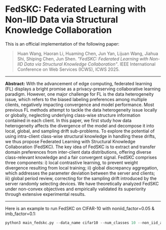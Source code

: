 # FedSKC: Federated Learning with Non-IID Data via Structural Knowledge Collaboration

This is an official implementation of the following paper:
> Huan Wang, Haoran Li, Huaming Chen, Jun Yan, Lijuan Wang, Jiahua Shi, Shiping Chen, Jun Shen. *"FedSKC: Federated Learning with Non-IID Data via Structural Knowledge Collaboration"*. IEEE International Conference on Web Services (ICWS), ICWS 2025.
---

**Abstract:** With the advancement of edge computing, federated learning (FL) displays a bright promise as a privacy-preserving collaborative learning paradigm. However, one major challenge for FL is the data heterogeneity issue, which refers to the biased labeling preferences among multiple clients, negatively impacting convergence and model performance. Most previous FL methods attempt to tackle the data heterogeneity issue locally or globally, neglecting underlying class-wise structure information contained in each client. In this paper, we first study how data heterogeneity affects the divergence of the model and decompose it into local, global, and sampling drift sub-problems. To explore the potential of using intra-client class-wise structural knowledge in handling these drifts, we thus propose Federated Learning with Structural Knowledge Collaboration (FedSKC). The key idea of FedSKC is to extract and transfer domain preferences from inter-client data distributions, offering diverse class-relevant knowledge and a fair convergent signal. FedSKC comprises three components: i) local contrastive learning, to prevent weight divergence resulting from local training; ii) global discrepancy aggregation, which addresses the parameter deviation between the server and clients; iii) global period review, correcting for the sampling drift introduced by the server randomly selecting devices. We have theoretically analyzed FedSKC under non-convex objectives and empirically validated its superiority through extensive experimental results.

---

Here is an example to run FedSKC on CIFAR-10 with noniid_factor=0.05 & imb_factor=0.1:


```python
python3 main_fedskc.py --data_name cifar10 --num_classes 10 --non_iid_alpha 0.05 --imb_factor 0.1
```
